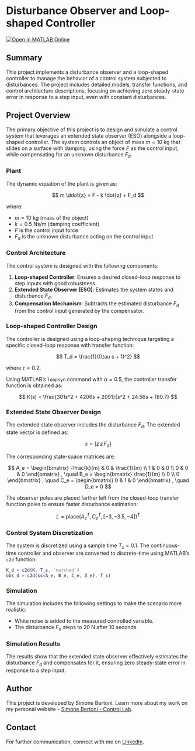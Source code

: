# Disturbance Observer and Loop-shaped Controller

[![Open in MATLAB Online](https://www.mathworks.com/images/responsive/global/open-in-matlab-online.svg)](https://matlab.mathworks.com/open/github/v1?repo=simorxb/loopshaping-and-disturbance-observer)

## Summary
This project implements a disturbance observer and a loop-shaped controller to manage the behavior of a control system subjected to disturbances. The project includes detailed models, transfer functions, and control architecture descriptions, focusing on achieving zero steady-state error in response to a step input, even with constant disturbances.

## Project Overview
The primary objective of this project is to design and simulate a control system that leverages an extended state observer (ESO) alongside a loop-shaped controller. The system controls an object of mass $m = 10$ kg that slides on a surface with damping, using the force $F$ as the control input, while compensating for an unknown disturbance $F_d$.

### Plant
The dynamic equation of the plant is given as:

$$
m \ddot{z} = F - k \dot{z} + F_d
$$

where:
- $m = 10$ kg (mass of the object)
- $k = 0.5$ Ns/m (damping coefficient)
- $F$ is the control input force
- $F_d$ is the unknown disturbance acting on the control input

### Control Architecture
The control system is designed with the following components:
1. **Loop-shaped Controller**: Ensures a desired closed-loop response to step inputs with good robustness.
2. **Extended State Observer (ESO)**: Estimates the system states and disturbance $F_d$.
3. **Compensation Mechanism**: Subtracts the estimated disturbance $F_d$ from the control input generated by the compensator.

### Loop-shaped Controller Design
The controller is designed using a loop-shaping technique targeting a specific closed-loop response with transfer function:

$$
T_d = \frac{1}{(\tau s + 1)^2}
$$

where $\tau = 0.2$.

Using MATLAB’s `loopsyn` command with $\alpha = 0.5$, the controller transfer function is obtained as:

$$
K(s) = \frac{301s^2 + 4206s + 2091}{s^2 + 24.56s + 180.7}
$$

### Extended State Observer Design
The extended state observer includes the disturbance $F_d$. The extended state vector is defined as:

$$
x = [\dot{z} \, z \, F_d]
$$

The corresponding state-space matrices are:

$$
A_e = 
\begin{bmatrix}
-\frac{k}{m} & 0 & \frac{1}{m} \\
1 & 0 & 0 \\
0 & 0 & 0
\end{bmatrix}
, \quad
B_e = 
\begin{bmatrix}
\frac{1}{m} \\
0 \\
0
\end{bmatrix}
, \quad
C_e = 
\begin{bmatrix}
0 & 1 & 0
\end{bmatrix}
, \quad
D_e = 0
$$

The observer poles are placed farther left from the closed-loop transfer function poles to ensure faster disturbance estimation:

$$
L = \text{place}(A_e^T, C_e^T, [ -3, -3.5, -4 ])^T
$$

### Control System Discretization
The system is discretized using a sample time $T_s = 0.1$. The continuous-time controller and observer are converted to discrete-time using MATLAB’s `c2d` function:

```matlab
K_d = c2d(K, T_s, 'matched')
obs_d = c2d(ss(A_e, B_e, C_e, D_e), T_s)
```

### Simulation
The simulation includes the following settings to make the scenario more realistic:

- White noise is added to the measured controlled variable.
- The disturbance $F_d$ steps to 20 N after 10 seconds.

### Simulation Results
The results show that the extended state observer effectively estimates the disturbance $F_d$ and compensates for it, ensuring zero steady-state error in response to a step input.

## Author
This project is developed by Simone Bertoni. Learn more about my work on my personal website - [Simone Bertoni - Control Lab](https://simonebertonilab.com/).

## Contact
For further communication, connect with me on [LinkedIn](https://www.linkedin.com/in/simone-bertoni-control-eng/).
